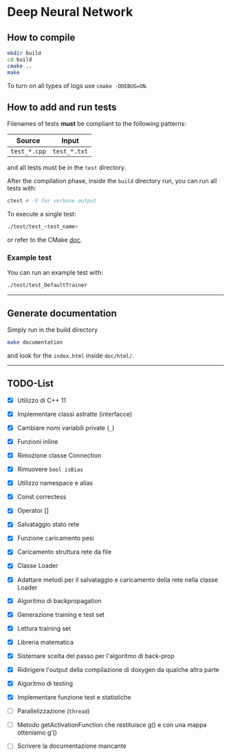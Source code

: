 # Deep Neural Network

## How to compile
```bash
mkdir build
cd build
cmake ..
make
```

To turn on all types of logs use `cmake -DDEBUG=ON`.

## How to add and run tests
Filenames of tests **must** be compliant to the following patterns:

| Source | Input |
| ------------- | -------------- |
| `test_*.cpp` | `test_*.txt` |

and all tests must be in the `test` directory.

After the compilation phase, inside the `build` directory run, you can run all tests with:

```bash
ctest # -V for verbose output
```

To execute a single test: 

```bash
./test/test_<test_name>
```

or refer to the CMake [doc](https://cmake.org/cmake/help/book/mastering-cmake/chapter/Testing%20With%20CMake%20and%20CTest.html#testing-using-ctest).

### Example test
You can run an example test with:
```bash
./test/test_DefaultTrainer
```

---

## Generate documentation

Simply run in the build directory

```bash
make documentation
```

and look for the `index.html` inside `doc/html/`.

---

## TODO-List

- [x] Utilizzo di C++ 11
- [x] Implementare classi astratte (interfacce)
- [x] Cambiare nomi variabili private (`_`)
- [x] Funzioni inline
- [x] Rimozione classe Connection
- [x] Rimuovere `bool isBias`
- [x] Utilizzo namespace e alias
- [x] Const correctess 
- [x] Operator []
- [x] Salvataggio stato rete
- [x] Funzione caricamento pesi
- [x] Caricamento struttura rete da file
- [x] Classe Loader
- [x] Adattare metodi per il salvataggio e caricamento della rete nella classe Loader
- [x] Algoritmo di backpropagation
- [x] Generazione training e test set
- [x] Lettura training set
- [x] Libreria matematica
- [x] Sistemare scelta del passo per l'algoritmo di back-prop
- [x] Ridirigere l'output della compilazione di doxygen da qualche altra parte
- [x] Algoritmo di testing
- [x] Implementare funzione test e statistiche
- [ ] Parallelizzazione (`thread`)
- [ ] Metodo getActivationFunction che restituisce g() e con una mappa otteniamo g’()
- [ ] Scrivere la documentazione mancante


